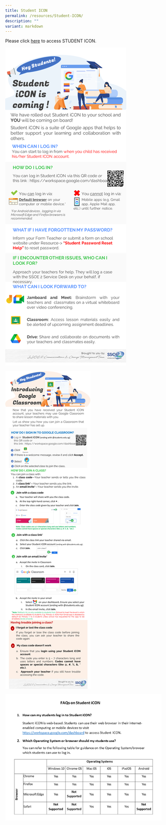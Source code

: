 ```yaml
---
title: Student ICON
permalink: /resources/Student-ICON/
description: ""
variant: markdown
---
```

Please click [here](https://workspace.google.com/dashboard) to access STUDENT ICON.

![](/images/Resources/Student%20ICON/student_ICON.PNG)

![](/images/Resources/Student%20ICON/S2.jpg)

![](/images/Resources/Student%20ICON/FAQ_v2.png)

